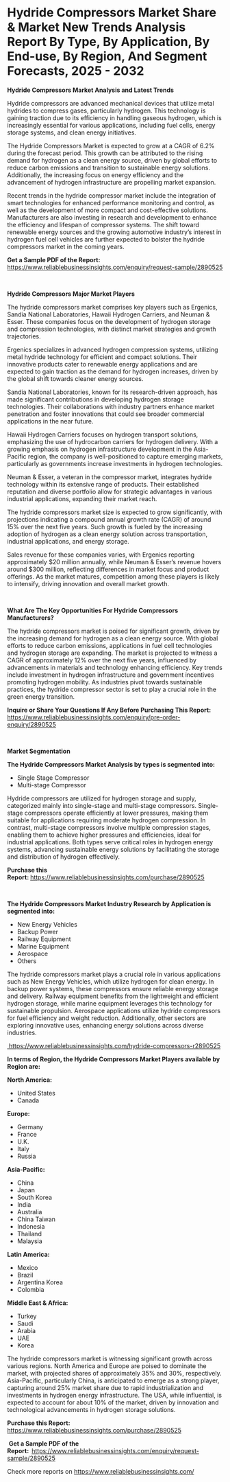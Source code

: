 <p><h1>Hydride Compressors Market Share & Market New Trends Analysis Report By Type, By Application, By End-use, By Region, And Segment Forecasts, 2025 - 2032</h1></p><p><strong>Hydride Compressors Market Analysis and Latest Trends</strong></p>
<p><p>Hydride compressors are advanced mechanical devices that utilize metal hydrides to compress gases, particularly hydrogen. This technology is gaining traction due to its efficiency in handling gaseous hydrogen, which is increasingly essential for various applications, including fuel cells, energy storage systems, and clean energy initiatives.</p><p>The Hydride Compressors Market is expected to grow at a CAGR of 6.2% during the forecast period. This growth can be attributed to the rising demand for hydrogen as a clean energy source, driven by global efforts to reduce carbon emissions and transition to sustainable energy solutions. Additionally, the increasing focus on energy efficiency and the advancement of hydrogen infrastructure are propelling market expansion.</p><p>Recent trends in the hydride compressor market include the integration of smart technologies for enhanced performance monitoring and control, as well as the development of more compact and cost-effective solutions. Manufacturers are also investing in research and development to enhance the efficiency and lifespan of compressor systems. The shift toward renewable energy sources and the growing automotive industry’s interest in hydrogen fuel cell vehicles are further expected to bolster the hydride compressors market in the coming years.</p></p>
<p><strong>Get a Sample PDF of the Report:&nbsp;</strong> <a href="https://www.reliablebusinessinsights.com/enquiry/request-sample/2890525?utm_campaign=3077&utm_medium=2&utm_source=Github&utm_content=ia&utm_term=14032025&utm_id=hydride-compressors">https://www.reliablebusinessinsights.com/enquiry/request-sample/2890525</a></p>
<p>&nbsp;</p>
<p><strong>Hydride Compressors Major Market Players</strong></p>
<p><p>The hydride compressors market comprises key players such as Ergenics, Sandia National Laboratories, Hawaii Hydrogen Carriers, and Neuman & Esser. These companies focus on the development of hydrogen storage and compression technologies, with distinct market strategies and growth trajectories.</p><p>Ergenics specializes in advanced hydrogen compression systems, utilizing metal hydride technology for efficient and compact solutions. Their innovative products cater to renewable energy applications and are expected to gain traction as the demand for hydrogen increases, driven by the global shift towards cleaner energy sources.</p><p>Sandia National Laboratories, known for its research-driven approach, has made significant contributions in developing hydrogen storage technologies. Their collaborations with industry partners enhance market penetration and foster innovations that could see broader commercial applications in the near future.</p><p>Hawaii Hydrogen Carriers focuses on hydrogen transport solutions, emphasizing the use of hydrocarbon carriers for hydrogen delivery. With a growing emphasis on hydrogen infrastructure development in the Asia-Pacific region, the company is well-positioned to capture emerging markets, particularly as governments increase investments in hydrogen technologies.</p><p>Neuman & Esser, a veteran in the compressor market, integrates hydride technology within its extensive range of products. Their established reputation and diverse portfolio allow for strategic advantages in various industrial applications, expanding their market reach.</p><p>The hydride compressors market size is expected to grow significantly, with projections indicating a compound annual growth rate (CAGR) of around 15% over the next five years. Such growth is fueled by the increasing adoption of hydrogen as a clean energy solution across transportation, industrial applications, and energy storage.</p><p>Sales revenue for these companies varies, with Ergenics reporting approximately $20 million annually, while Neuman & Esser’s revenue hovers around $300 million, reflecting differences in market focus and product offerings. As the market matures, competition among these players is likely to intensify, driving innovation and overall market growth.</p></p>
<p>&nbsp;</p>
<p><strong>What Are The Key Opportunities For Hydride Compressors Manufacturers?</strong></p>
<p><p>The hydride compressors market is poised for significant growth, driven by the increasing demand for hydrogen as a clean energy source. With global efforts to reduce carbon emissions, applications in fuel cell technologies and hydrogen storage are expanding. The market is projected to witness a CAGR of approximately 12% over the next five years, influenced by advancements in materials and technology enhancing efficiency. Key trends include investment in hydrogen infrastructure and government incentives promoting hydrogen mobility. As industries pivot towards sustainable practices, the hydride compressor sector is set to play a crucial role in the green energy transition.</p></p>
<p><strong>Inquire or Share Your Questions If Any Before Purchasing This Report:</strong> <a href="https://www.reliablebusinessinsights.com/enquiry/pre-order-enquiry/2890525?utm_campaign=3077&utm_medium=2&utm_source=Github&utm_content=ia&utm_term=14032025&utm_id=hydride-compressors">https://www.reliablebusinessinsights.com/enquiry/pre-order-enquiry/2890525</a></p>
<p>&nbsp;</p>
<p><strong>Market Segmentation</strong></p>
<p><strong>The Hydride Compressors Market Analysis by types is segmented into:</strong></p>
<p><ul><li>Single Stage Compressor</li><li>Multi-stage Compressor</li></ul></p>
<p><p>Hydride compressors are utilized for hydrogen storage and supply, categorized mainly into single-stage and multi-stage compressors. Single-stage compressors operate efficiently at lower pressures, making them suitable for applications requiring moderate hydrogen compression. In contrast, multi-stage compressors involve multiple compression stages, enabling them to achieve higher pressures and efficiencies, ideal for industrial applications. Both types serve critical roles in hydrogen energy systems, advancing sustainable energy solutions by facilitating the storage and distribution of hydrogen effectively.</p></p>
<p><strong>Purchase this Report:&nbsp;</strong><a href="https://www.reliablebusinessinsights.com/purchase/2890525?utm_campaign=3077&utm_medium=2&utm_source=Github&utm_content=ia&utm_term=14032025&utm_id=hydride-compressors">https://www.reliablebusinessinsights.com/purchase/2890525</a></p>
<p>&nbsp;</p>
<p><strong>The Hydride Compressors Market Industry Research by Application is segmented into:</strong></p>
<p><ul><li>New Energy Vehicles</li><li>Backup Power</li><li>Railway Equipment</li><li>Marine Equipment</li><li>Aerospace</li><li>Others</li></ul></p>
<p><p>The hydride compressors market plays a crucial role in various applications such as New Energy Vehicles, which utilize hydrogen for clean energy. In backup power systems, these compressors ensure reliable energy storage and delivery. Railway equipment benefits from the lightweight and efficient hydrogen storage, while marine equipment leverages this technology for sustainable propulsion. Aerospace applications utilize hydride compressors for fuel efficiency and weight reduction. Additionally, other sectors are exploring innovative uses, enhancing energy solutions across diverse industries.</p></p>
<p><a href="https://www.reliablebusinessinsights.com/hydride-compressors-r2890525?utm_campaign=3077&utm_medium=2&utm_source=Github&utm_content=ia&utm_term=14032025&utm_id=hydride-compressors">&nbsp;https://www.reliablebusinessinsights.com/hydride-compressors-r2890525</a></p>
<p><strong>In terms of Region, the Hydride Compressors Market Players available by Region are:</strong></p>
<p>
    <p> <strong> North America: </strong>
        <ul>
            <li>United States</li>
            <li>Canada</li>
        </ul>
        </p> 
    <p> <strong> Europe: </strong>
        <ul>
            <li>Germany</li>
            <li>France</li>
            <li>U.K.</li>
            <li>Italy</li>
            <li>Russia</li>
        </ul>
        </p> 
    <p> <strong> Asia-Pacific: </strong>
        <ul>
            <li>China</li>
            <li>Japan</li>
            <li>South Korea</li>
            <li>India</li>
            <li>Australia</li>
            <li>China Taiwan</li>
            <li>Indonesia</li>
            <li>Thailand</li>
            <li>Malaysia</li>
        </ul>
        </p> 
    <p> <strong> Latin America: </strong>
        <ul>
            <li>Mexico</li>
            <li>Brazil</li>
            <li>Argentina Korea</li>
            <li>Colombia</li>
        </ul>
        </p> 
    <p> <strong> Middle East & Africa: </strong>
        <ul>
            <li>Turkey</li>
            <li>Saudi</li>
            <li>Arabia</li>
            <li>UAE</li>
            <li>Korea</li>
        </ul>
    </p>
    </p>
<p><p>The hydride compressors market is witnessing significant growth across various regions. North America and Europe are poised to dominate the market, with projected shares of approximately 35% and 30%, respectively. Asia-Pacific, particularly China, is anticipated to emerge as a strong player, capturing around 25% market share due to rapid industrialization and investments in hydrogen energy infrastructure. The USA, while influential, is expected to account for about 10% of the market, driven by innovation and technological advancements in hydrogen storage solutions.</p></p>
<p><strong>Purchase this Report: </strong><a href="https://www.reliablebusinessinsights.com/purchase/2890525?utm_campaign=3077&utm_medium=2&utm_source=Github&utm_content=ia&utm_term=14032025&utm_id=hydride-compressors">https://www.reliablebusinessinsights.com/purchase/2890525</a></p>
<p>&nbsp;<strong>Get a Sample PDF of the Report:&nbsp;&nbsp;</strong><a href="https://www.reliablebusinessinsights.com/enquiry/request-sample/2890525?utm_campaign=3077&utm_medium=2&utm_source=Github&utm_content=ia&utm_term=14032025&utm_id=hydride-compressors">https://www.reliablebusinessinsights.com/enquiry/request-sample/2890525</a></p>
<p><strong></strong></p>
<p>Check more reports on <a href="https://www.reliablebusinessinsights.com/?utm_campaign=3077&utm_medium=2&utm_source=Github&utm_content=ia&utm_term=14032025&utm_id=hydride-compressors">https://www.reliablebusinessinsights.com/</a></p>